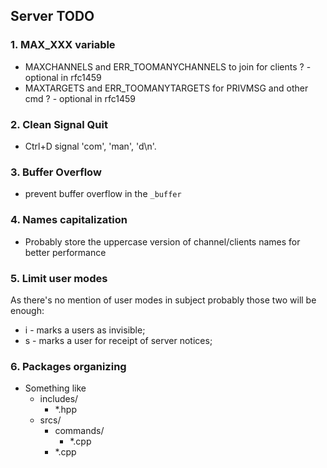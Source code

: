 ## Server TODO

### 1. MAX_XXX variable
- MAXCHANNELS and ERR_TOOMANYCHANNELS to join for clients ? - optional in rfc1459
- MAXTARGETS and ERR_TOOMANYTARGETS for PRIVMSG and other cmd ? - optional in rfc1459

### 2. Clean Signal Quit
- Ctrl+D signal
  'com', 'man', 'd\n'.

### 3. Buffer Overflow
- prevent buffer overflow in the `_buffer`

### 4. Names capitalization
- Probably store the uppercase version of channel/clients names for better performance

### 5. Limit user modes
As there's no mention of user modes in subject probably those two will be enough:
- i - marks a users as invisible;
- s - marks a user for receipt of server notices;

### 6. Packages organizing
- Something like
  - includes/
    - *.hpp
  - srcs/ 
    - commands/
      - *.cpp
    - *.cpp
